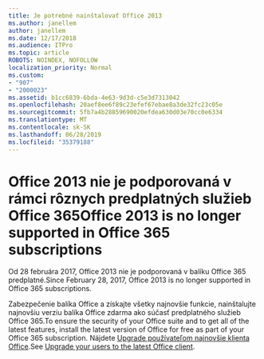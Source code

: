 ```yaml
---
title: Je potrebné nainštalovať Office 2013
ms.author: janellem
author: janellem
ms.date: 12/17/2018
ms.audience: ITPro
ms.topic: article
ROBOTS: NOINDEX, NOFOLLOW
localization_priority: Normal
ms.custom:
- "907"
- "2000023"
ms.assetid: b1cc6839-6bda-4e63-9d3d-c5e3d7313042
ms.openlocfilehash: 20aef8ee6f89c23efef67ebae8a3de32fc23c05e
ms.sourcegitcommit: 5fb7a4b28859690020efdea630d03e70cc0e6334
ms.translationtype: MT
ms.contentlocale: sk-SK
ms.lasthandoff: 06/28/2019
ms.locfileid: "35379188"
---
```

# <a name="office-2013-is-no-longer-supported-in-office-365-subscriptions"></a><span data-ttu-id="3e3ae-102">Office 2013 nie je podporovaná v rámci rôznych predplatných služieb Office 365</span><span class="sxs-lookup"><span data-stu-id="3e3ae-102">Office 2013 is no longer supported in Office 365 subscriptions</span></span>

<span data-ttu-id="3e3ae-103">Od 28 februára 2017, Office 2013 nie je podporovaná v balíku Office 365 predplatné.</span><span class="sxs-lookup"><span data-stu-id="3e3ae-103">Since February 28, 2017, Office 2013 is no longer supported in Office 365 subscriptions.</span></span>
  
<span data-ttu-id="3e3ae-104">Zabezpečenie balíka Office a získajte všetky najnovšie funkcie, nainštalujte najnovšiu verziu balíka Office zdarma ako súčasť predplatného služieb Office 365.</span><span class="sxs-lookup"><span data-stu-id="3e3ae-104">To ensure the security of your Office suite and to get all of the latest features, install the latest version of Office for free as part of your Office 365 subscription.</span></span> <span data-ttu-id="3e3ae-105">Nájdete [Upgrade používateľom najnovšie klienta Office](https://docs.microsoft.com/office365/admin/setup/upgrade-users-to-latest-office-client).</span><span class="sxs-lookup"><span data-stu-id="3e3ae-105">See [Upgrade your users to the latest Office client](https://docs.microsoft.com/office365/admin/setup/upgrade-users-to-latest-office-client).</span></span>
  